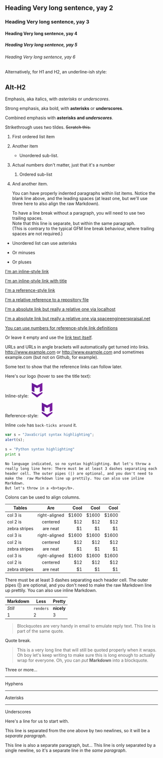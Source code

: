 ## Heading Very long sentence, yay 2
### Heading Very long sentence, yay 3
#### Heading Very long sentence, yay 4
##### Heading Very long sentence, yay 5
###### Heading Very long sentence, yay 6

Alternatively, for H1 and H2, an underline-ish style:

Alt-H2
------


Emphasis, aka italics, with *asterisks* or _underscores_.

Strong emphasis, aka bold, with **asterisks** or __underscores__.

Combined emphasis with **asterisks and _underscores_**.

Strikethrough uses two tildes. ~~Scratch this.~~



1. First ordered list item
2. Another item
    * Unordered sub-list. 
3. Actual numbers don't matter, just that it's a number
    1. Ordered sub-list
4. And another item.

    You can have properly indented paragraphs within list items. Notice the blank line above, and the leading spaces (at least one, but we'll use three here to also align the raw Markdown).

    To have a line break without a paragraph, you will need to use two trailing spaces.  
    Note that this line is separate, but within the same paragraph.  
    (This is contrary to the typical GFM line break behaviour, where trailing spaces are not required.)

* Unordered list can use asterisks
- Or minuses
+ Or pluses



[I'm an inline-style link](https://www.google.com)

[I'm an inline-style link with title](https://www.google.com "Google's Homepage")

[I'm a reference-style link][Arbitrary case-insensitive reference text]

[I'm a relative reference to a repository file](../blob/master/LICENSE)

[I'm a absolute link but really a relative one via localhost](https://localhost:8080/browse)

[I'm a absolute link but really a relative one via spaceengineerspraisal.net](https://spaceengineerspraisal.net/browse)


[You can use numbers for reference-style link definitions][1]

Or leave it empty and use the [link text itself].

URLs and URLs in angle brackets will automatically get turned into links. 
http://www.example.com or <http://www.example.com> and sometimes 
example.com (but not on Github, for example).

Some text to show that the reference links can follow later.

[arbitrary case-insensitive reference text]: https://www.mozilla.org
[1]: http://slashdot.org
[link text itself]: http://www.reddit.com




Here's our logo (hover to see the title text):

Inline-style: 
![alt text](https://github.com/adam-p/markdown-here/raw/master/src/common/images/icon48.png "Logo Title Text 1")

Reference-style: 
![alt text][logo]

[logo]: https://github.com/adam-p/markdown-here/raw/master/src/common/images/icon48.png "Logo Title Text 2"



Inline `code` has `back-ticks around` it.


```javascript
var s = "JavaScript syntax highlighting";
alert(s);
```
 
```python
s = "Python syntax highlighting"
print s
```
 
```
No language indicated, so no syntax highlighting. But let's throw a really long line here: There must be at least 3 dashes separating each header cell. The outer pipes (|) are optional, and you don't need to make the  raw Markdown line up prettily. You can also use inline Markdown.
But let's throw in a <b>tag</b>.
```



Colons can be used to align columns.

| Tables        | Are           | Cool  | Cool  | Cool  |
| ------------- |:-------------:| -----:| -----:| -----:|
| col 3 is      | right-aligned | $1600 | $1600 | $1600 |
| col 2 is      | centered      |   $12 |   $12 |   $12 |
| zebra stripes | are neat      |    $1 |    $1 |    $1 |
| col 3 is      | right-aligned | $1600 | $1600 | $1600 |
| col 2 is      | centered      |   $12 |   $12 |   $12 |
| zebra stripes | are neat      |    $1 |    $1 |    $1 |
| col 3 is      | right-aligned | $1600 | $1600 | $1600 |
| col 2 is      | centered      |   $12 |   $12 |   $12 |
| zebra stripes | are neat      |    $1 |    $1 |    $1 |

There must be at least 3 dashes separating each header cell.
The outer pipes (|) are optional, and you don't need to make the 
raw Markdown line up prettily. You can also use inline Markdown.

Markdown | Less | Pretty
--- | --- | ---
*Still* | `renders` | **nicely**
1 | 2 | 3



> Blockquotes are very handy in email to emulate reply text.
> This line is part of the same quote.

Quote break.

> This is a very long line that will still be quoted properly when it wraps. Oh boy let's keep writing to make sure this is long enough to actually wrap for everyone. Oh, you can *put* **Markdown** into a blockquote. 



Three or more...

---

Hyphens

***

Asterisks

___

Underscores



Here's a line for us to start with.

This line is separated from the one above by two newlines, so it will be a *separate paragraph*.

This line is also a separate paragraph, but...
This line is only separated by a single newline, so it's a separate line in the *same paragraph*.


